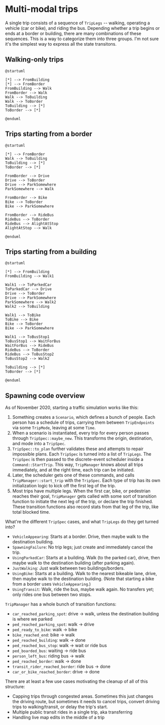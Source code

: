 # Multi-modal trips

A single trip consists of a sequence of `TripLegs` -- walking, operating a
vehicle (car or bike), and riding the bus. Depending whether a trip begins or
ends at a border or building, there are many combinations of these sequences.
This is a way to categorize them into three groups. I'm not sure it's the
simplest way to express all the state transitons.

## Walking-only trips

```plantuml
@startuml

[*] --> FromBuilding
[*] --> FromBorder
FromBuilding --> Walk
FromBorder --> Walk
Walk --> ToBuilding
Walk --> ToBorder
ToBuilding --> [*]
ToBorder --> [*]

@enduml
```

## Trips starting from a border

```plantuml
@startuml

[*] --> FromBorder
Walk --> ToBuilding
ToBuilding --> [*]
ToBorder --> [*]

FromBorder --> Drive
Drive --> ToBorder
Drive --> ParkSomewhere
ParkSomewhere --> Walk

FromBorder --> Bike
Bike --> ToBorder
Bike --> ParkSomewhere

FromBorder --> RideBus
RideBus --> ToBorder
RideBus --> AlightAtStop
AlightAtStop --> Walk

@enduml
```

## Trips starting from a building

```plantuml
@startuml

[*] --> FromBuilding
FromBuilding --> Walk1

Walk1 --> ToParkedCar
ToParkedCar --> Drive
Drive --> ToBorder
Drive --> ParkSomewhere
ParkSomewhere --> Walk2
Walk2 --> ToBuilding

Walk1 --> ToBike
ToBike --> Bike
Bike --> ToBorder
Bike --> ParkSomewhere

Walk1 --> ToBusStop1
ToBusStop1 --> WaitForBus
WaitForBus --> RideBus
RideBus --> ToBorder
RideBus --> ToBusStop2
ToBusStop2 --> Walk2

ToBuilding --> [*]
ToBorder --> [*]

@enduml
```

## Spawning code overview

As of November 2020, starting a traffic simulation works like this:

1. Something creates a `Scenario`, which defines a bunch of people. Each person
   has a schedule of trips, carrying them between `TripEndpoints` via some
   `TripMode`, leaving at some `Time`.
2. When a scenario is instantiated, every trip for every person passes through
   `TripSpec::maybe_new`. This transforms the origin, destination, and mode into
   a `TripSpec`.
3. `TripSpec::to_plan` further validates these and attempts to repair impossible
   plans. Each `TripSpec` is turned into a list of `TripLegs`. The `TripSpec` is
   then passed to the discrete-event scheduler inside a `Command::StartTrip`.
   This way, `TripManager` knows about all trips immediately, and at the right
   time, each trip can be initiated.
4. Later, the scheduler gets one of these commands, and calls
   `TripManager::start_trip` with the `TripSpec`. Each type of trip has its own
   initialization logic to kick off the first leg of the trip.
5. Most trips have multiple legs. When the first car, bike, or pedestrian
   reaches their goal, `TripManager` gets called with some sort of transition
   function to initiate the next leg of the trip, or declare the trip finished.
   These transition functions also record stats from that leg of the trip, like
   total blocked time.

What're the different `TripSpec` cases, and what `TripLegs` do they get turned
into?

- `VehicleAppearing`: Starts at a border. Drive, then maybe walk to the
  destination building.
- `SpawningFailure`: No trip legs; just create and immediately cancel the trip.
- `UsingParkedCar`: Starts at a building. Walk (to the parked car), drive, then
  maybe walk to the destination building (after parking again).
- `JustWalking`: Just walk between two buildings/borders.
- `UsingBike`: Starts at a building. Walk to the nearest bikeable lane, drive,
  then maybe walk to the destination building. (Note that starting a bike from a
  border uses `VehicleAppearing`.)
- `UsingTransit`: Walk, ride the bus, maybe walk again. No transfers yet; only
  rides one bus between two stops.

`TripManager` has a whole bunch of transition functions:

- `car_reached_parking_spot`: drive -> walk, unless the destination building is
  where we parked
- `ped_reached_parking_spot`: walk -> drive
- `ped_ready_to_bike`: walk -> bike
- `bike_reached_end`: bike -> walk
- `ped_reached_building`: walk -> done
- `ped_reached_bus_stop`: walk -> wait or ride bus
- `ped_boarded_bus`: waiting -> ride bus
- `person_left_bus`: riding bus -> walk
- `ped_reached_border`: walk -> done
- `transit_rider_reached_border`: ride bus -> done
- `car_or_bike_reached_border`: drive -> done

There are at least a few use cases motivating the cleanup of all of this
structure:

- Capping trips through congested areas. Sometimes this just changes the driving
  route, but sometimes it needs to cancel trips, convert driving trips to
  walking/transit, or delay the trip's start.
- Multiple public transit rides in a single trip, aka transferring
- Handling live map edits in the middle of a trip
